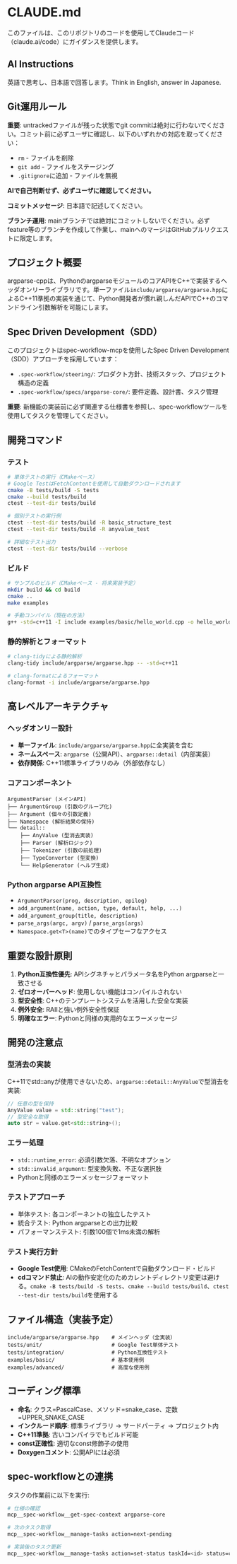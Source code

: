 # CLAUDE.md

このファイルは、このリポジトリのコードを使用してClaudeコード（claude.ai/code）にガイダンスを提供します。

## AI Instructions

英語で思考し、日本語で回答します。Think in English, answer in Japanese.

## Git運用ルール

**重要**: untrackedファイルが残った状態でgit commitは絶対に行わないでください。コミット前に必ずユーザに確認し、以下のいずれかの対応を取ってください：
- `rm` - ファイルを削除
- `git add` - ファイルをステージング
- `.gitignore`に追加 - ファイルを無視

**AIで自己判断せず、必ずユーザに確認してください。**

**コミットメッセージ**: 日本語で記述してください。

**ブランチ運用**: mainブランチでは絶対にコミットしないでください。必ずfeature等のブランチを作成して作業し、mainへのマージはGitHubプルリクエストに限定します。

## プロジェクト概要

argparse-cppは、PythonのargparseモジュールのコアAPIをC++で実装するヘッダオンリーライブラリです。単一ファイル`include/argparse/argparse.hpp`によるC++11準拠の実装を通じて、Python開発者が慣れ親しんだAPIでC++のコマンドライン引数解析を可能にします。

## Spec Driven Development（SDD）

このプロジェクトはspec-workflow-mcpを使用したSpec Driven Development（SDD）アプローチを採用しています：

- `.spec-workflow/steering/`: プロダクト方針、技術スタック、プロジェクト構造の定義
- `.spec-workflow/specs/argparse-core/`: 要件定義、設計書、タスク管理

**重要**: 新機能の実装前に必ず関連する仕様書を参照し、spec-workflowツールを使用してタスクを管理してください。

## 開発コマンド

### テスト
```bash
# 単体テストの実行（CMakeベース）
# Google TestはFetchContentを使用して自動ダウンロードされます
cmake -B tests/build -S tests
cmake --build tests/build
ctest --test-dir tests/build

# 個別テストの実行例
ctest --test-dir tests/build -R basic_structure_test
ctest --test-dir tests/build -R anyvalue_test

# 詳細なテスト出力
ctest --test-dir tests/build --verbose
```

### ビルド
```bash
# サンプルのビルド（CMakeベース - 将来実装予定） 
mkdir build && cd build
cmake ..
make examples

# 手動コンパイル（現在の方法）
g++ -std=c++11 -I include examples/basic/hello_world.cpp -o hello_world
```

### 静的解析とフォーマット
```bash
# clang-tidyによる静的解析
clang-tidy include/argparse/argparse.hpp -- -std=c++11

# clang-formatによるフォーマット
clang-format -i include/argparse/argparse.hpp
```

## 高レベルアーキテクチャ

### ヘッダオンリー設計
- **単一ファイル**: `include/argparse/argparse.hpp`に全実装を含む
- **ネームスペース**: `argparse`（公開API）、`argparse::detail`（内部実装）
- **依存関係**: C++11標準ライブラリのみ（外部依存なし）

### コアコンポーネント

```
ArgumentParser (メインAPI)
├── ArgumentGroup (引数のグループ化)
├── Argument (個々の引数定義) 
├── Namespace (解析結果の保持)
└── detail::
    ├── AnyValue (型消去実装)
    ├── Parser (解析ロジック)
    ├── Tokenizer (引数の前処理)
    ├── TypeConverter (型変換)
    └── HelpGenerator (ヘルプ生成)
```

### Python argparse API互換性
- `ArgumentParser(prog, description, epilog)`
- `add_argument(name, action, type, default, help, ...)`
- `add_argument_group(title, description)`
- `parse_args(argc, argv)` / `parse_args(args)`
- `Namespace.get<T>(name)`でのタイプセーフなアクセス

## 重要な設計原則

1. **Python互換性優先**: APIシグネチャとパラメータ名をPython argparseと一致させる
2. **ゼロオーバーヘッド**: 使用しない機能はコンパイルされない
3. **型安全性**: C++のテンプレートシステムを活用した安全な実装
4. **例外安全**: RAIIと強い例外安全性保証
5. **明確なエラー**: Pythonと同様の実用的なエラーメッセージ

## 開発の注意点

### 型消去の実装
C++11でstd::anyが使用できないため、`argparse::detail::AnyValue`で型消去を実装:
```cpp
// 任意の型を保持
AnyValue value = std::string("test");
// 型安全な取得  
auto str = value.get<std::string>();
```

### エラー処理
- `std::runtime_error`: 必須引数欠落、不明なオプション
- `std::invalid_argument`: 型変換失敗、不正な選択肢
- Pythonと同様のエラーメッセージフォーマット

### テストアプローチ
- 単体テスト: 各コンポーネントの独立したテスト
- 統合テスト: Python argparseとの出力比較
- パフォーマンステスト: 引数100個で1ms未満の解析

### テスト実行方針
- **Google Test使用**: CMakeのFetchContentで自動ダウンロード・ビルド
- **cdコマンド禁止**: AIの動作安定化のためカレントディレクトリ変更は避ける。`cmake -B tests/build -S tests`、`cmake --build tests/build`、`ctest --test-dir tests/build`を使用する

## ファイル構造（実装予定）

```
include/argparse/argparse.hpp    # メインヘッダ（全実装）
tests/unit/                      # Google Test単体テスト
tests/integration/               # Python互換性テスト
examples/basic/                  # 基本使用例
examples/advanced/               # 高度な使用例
```

## コーディング標準

- **命名**: クラス=PascalCase、メソッド=snake_case、定数=UPPER_SNAKE_CASE
- **インクルード順序**: 標準ライブラリ → サードパーティ → プロジェクト内
- **C++11準拠**: 古いコンパイラでもビルド可能
- **const正確性**: 適切なconst修飾子の使用
- **Doxygenコメント**: 公開APIには必須

## spec-workflowとの連携

タスクの作業前に以下を実行:
```bash
# 仕様の確認
mcp__spec-workflow__get-spec-context argparse-core

# 次のタスク取得
mcp__spec-workflow__manage-tasks action=next-pending

# 実装後のタスク更新
mcp__spec-workflow__manage-tasks action=set-status taskId=<id> status=completed
```